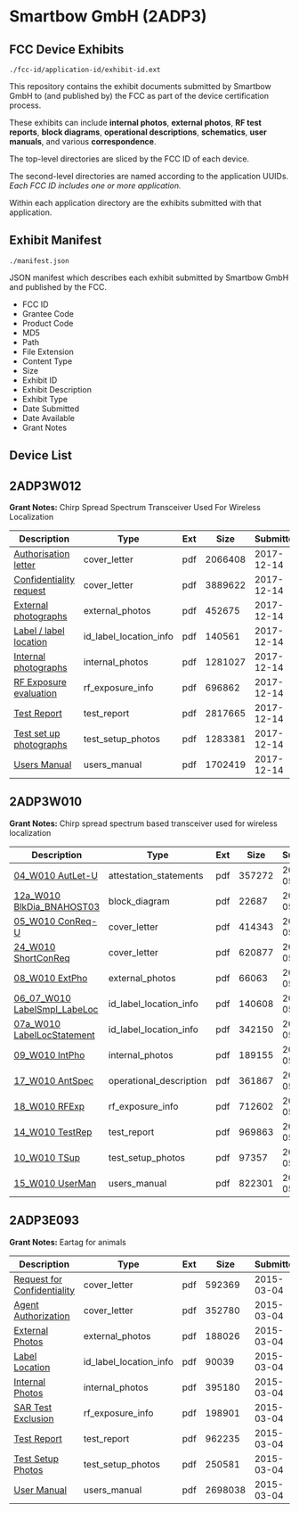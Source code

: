 # Smartbow GmbH (2ADP3)
## FCC Device Exhibits

```
./fcc-id/application-id/exhibit-id.ext
```

This repository contains the exhibit documents submitted by Smartbow GmbH to (and published by) the FCC as part of the device certification process.

These exhibits can include **internal photos**, **external photos**, **RF test reports**, **block diagrams**, **operational descriptions**, **schematics**, **user manuals**, and various **correspondence**.

The top-level directories are sliced by the FCC ID of each device.

The second-level directories are named according to the application UUIDs. *Each FCC ID includes one or more application.*

Within each application directory are the exhibits submitted with that application. 

## Exhibit Manifest

```
./manifest.json
```

JSON manifest which describes each exhibit submitted by Smartbow GmbH and published by the FCC.

- FCC ID
- Grantee Code
- Product Code
- MD5
- Path
- File Extension
- Content Type
- Size
- Exhibit ID
- Exhibit Description
- Exhibit Type
- Date Submitted
- Date Available
- Grant Notes

## Device List
## 2ADP3W012
**Grant Notes:** Chirp Spread Spectrum Transceiver Used For Wireless Localization

| Description | Type | Ext | Size | Submitted | Available |
| ----------- | ---- | --- | ---- | --------- | --------- |
| [Authorisation letter](2ADP3W012/85d0141e44aa0f900802776d1eccf8fa/3677570.pdf) | cover_letter | pdf | 2066408 | 2017-12-14 | 2017-12-14 |
| [Confidentiality request](2ADP3W012/85d0141e44aa0f900802776d1eccf8fa/3677571.pdf) | cover_letter | pdf | 3889622 | 2017-12-14 | 2017-12-14 |
| [External photographs](2ADP3W012/85d0141e44aa0f900802776d1eccf8fa/3677573.pdf) | external_photos | pdf | 452675 | 2017-12-14 | 2017-12-14 |
| [Label / label location](2ADP3W012/85d0141e44aa0f900802776d1eccf8fa/3677574.pdf) | id_label_location_info | pdf | 140561 | 2017-12-14 | 2017-12-14 |
| [Internal photographs](2ADP3W012/85d0141e44aa0f900802776d1eccf8fa/3677575.pdf) | internal_photos | pdf | 1281027 | 2017-12-14 | 2017-12-14 |
| [RF Exposure evaluation](2ADP3W012/85d0141e44aa0f900802776d1eccf8fa/3677582.pdf) | rf_exposure_info | pdf | 696862 | 2017-12-14 | 2017-12-14 |
| [Test Report](2ADP3W012/85d0141e44aa0f900802776d1eccf8fa/3677579.pdf) | test_report | pdf | 2817665 | 2017-12-14 | 2017-12-14 |
| [Test set up photographs](2ADP3W012/85d0141e44aa0f900802776d1eccf8fa/3677580.pdf) | test_setup_photos | pdf | 1283381 | 2017-12-14 | 2017-12-14 |
| [Users Manual](2ADP3W012/85d0141e44aa0f900802776d1eccf8fa/3677581.pdf) | users_manual | pdf | 1702419 | 2017-12-14 | 2017-12-14 |
## 2ADP3W010
**Grant Notes:** Chirp spread spectrum based transceiver used for wireless localization

| Description | Type | Ext | Size | Submitted | Available |
| ----------- | ---- | --- | ---- | --------- | --------- |
| [04_W010 AutLet-U](2ADP3W010/c99c5c188533395f2002547e7731fc36/2628613.pdf) | attestation_statements | pdf | 357272 | 2015-05-29 | 2015-05-29 |
| [12a_W010 BlkDia_BNAHOST03](2ADP3W010/c99c5c188533395f2002547e7731fc36/2628622.pdf) | block_diagram | pdf | 22687 | 2015-05-29 | 2015-05-29 |
| [05_W010 ConReq-U](2ADP3W010/c99c5c188533395f2002547e7731fc36/2628614.pdf) | cover_letter | pdf | 414343 | 2015-05-29 | 2015-05-29 |
| [24_W010 ShortConReq](2ADP3W010/c99c5c188533395f2002547e7731fc36/2628629.pdf) | cover_letter | pdf | 620877 | 2015-05-29 | 2015-05-29 |
| [08_W010 ExtPho](2ADP3W010/c99c5c188533395f2002547e7731fc36/2628617.pdf) | external_photos | pdf | 66063 | 2015-05-29 | 2015-11-25 |
| [06_07_W010 LabelSmpl_LabeLoc](2ADP3W010/c99c5c188533395f2002547e7731fc36/2628615.pdf) | id_label_location_info | pdf | 140608 | 2015-05-29 | 2015-05-29 |
| [07a_W010 LabelLocStatement](2ADP3W010/c99c5c188533395f2002547e7731fc36/2628616.pdf) | id_label_location_info | pdf | 342150 | 2015-05-29 | 2015-05-29 |
| [09_W010 IntPho](2ADP3W010/c99c5c188533395f2002547e7731fc36/2628618.pdf) | internal_photos | pdf | 189155 | 2015-05-29 | 2015-11-25 |
| [17_W010 AntSpec](2ADP3W010/c99c5c188533395f2002547e7731fc36/2628627.pdf) | operational_description | pdf | 361867 | 2015-05-29 | 2015-05-29 |
| [18_W010 RFExp](2ADP3W010/c99c5c188533395f2002547e7731fc36/2628628.pdf) | rf_exposure_info | pdf | 712602 | 2015-05-29 | 2015-05-29 |
| [14_W010 TestRep](2ADP3W010/c99c5c188533395f2002547e7731fc36/2628624.pdf) | test_report | pdf | 969863 | 2015-05-29 | 2015-05-29 |
| [10_W010 TSup](2ADP3W010/c99c5c188533395f2002547e7731fc36/2628619.pdf) | test_setup_photos | pdf | 97357 | 2015-05-29 | 2015-11-25 |
| [15_W010 UserMan](2ADP3W010/c99c5c188533395f2002547e7731fc36/2628625.pdf) | users_manual | pdf | 822301 | 2015-05-29 | 2015-11-25 |
## 2ADP3E093
**Grant Notes:** Eartag for animals

| Description | Type | Ext | Size | Submitted | Available |
| ----------- | ---- | --- | ---- | --------- | --------- |
| [Request for Confidentiality](2ADP3E093/383176831038e588693cd881aeab26c2/2547242.pdf) | cover_letter | pdf | 592369 | 2015-03-04 | 2015-03-04 |
| [Agent Authorization](2ADP3E093/383176831038e588693cd881aeab26c2/2547243.pdf) | cover_letter | pdf | 352780 | 2015-03-04 | 2015-03-04 |
| [External Photos](2ADP3E093/383176831038e588693cd881aeab26c2/2547244.pdf) | external_photos | pdf | 188026 | 2015-03-04 | 2015-09-01 |
| [Label Location](2ADP3E093/383176831038e588693cd881aeab26c2/2547246.pdf) | id_label_location_info | pdf | 90039 | 2015-03-04 | 2015-03-04 |
| [Internal Photos](2ADP3E093/383176831038e588693cd881aeab26c2/2547245.pdf) | internal_photos | pdf | 395180 | 2015-03-04 | 2015-09-01 |
| [SAR Test Exclusion](2ADP3E093/383176831038e588693cd881aeab26c2/2547250.pdf) | rf_exposure_info | pdf | 198901 | 2015-03-04 | 2015-03-04 |
| [Test Report](2ADP3E093/383176831038e588693cd881aeab26c2/2547252.pdf) | test_report | pdf | 962235 | 2015-03-04 | 2015-03-04 |
| [Test Setup Photos](2ADP3E093/383176831038e588693cd881aeab26c2/2547253.pdf) | test_setup_photos | pdf | 250581 | 2015-03-04 | 2015-09-01 |
| [User Manual](2ADP3E093/383176831038e588693cd881aeab26c2/2547254.pdf) | users_manual | pdf | 2698038 | 2015-03-04 | 2015-09-01 |
